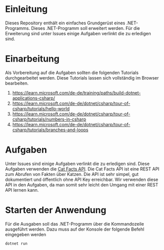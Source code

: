 # Einleitung
Dieses Repository enthält ein einfaches Grundgerüst eines .NET-Programms. Dieses .NET-Programm soll erweitert werden. Für die Erweiterung sind unter Issues einige Aufgaben verlinkt die zu erledigen sind.

# Einarbeitung
Als Vorbereitung auf die Aufgaben sollten die folgenden Tutorials durchgearbeitet werden. Diese Tutorials lassen sich vollständig im Browser bearbeiten.
1. https://learn.microsoft.com/de-de/training/paths/build-dotnet-applications-csharp/
2. https://learn.microsoft.com/de-de/dotnet/csharp/tour-of-csharp/tutorials/hello-world
3. https://learn.microsoft.com/de-de/dotnet/csharp/tour-of-csharp/tutorials/numbers-in-csharp
4. https://learn.microsoft.com/de-de/dotnet/csharp/tour-of-csharp/tutorials/branches-and-loops

# Aufgaben
Unter Issues sind einige Aufgaben verlinkt die zu erledigen sind. Diese Aufgaben verwenden die [Cat Facts API](https://catfact.ninja/). Die Cat Facts API ist eine REST API zum Abrufen von Fakten über Katzen. Die API ist sehr simpel, gut dokumentiert und öffentlich ohne API Key erreichbar. Wir verwenden diese API in den Aufgaben, da man somit sehr leicht den Umgang mit einer REST API lernen kann.

# Starten der Anwendung
Für die Ausgaben soll das .NET-Programm über die Kommandozeile ausgeführt werden. Dazu muss auf der Konsole der folgende Befehl eingegeben werden
```bash
dotnet run
```
